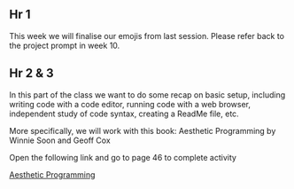 ## Hr 1 
This week we will finalise our emojis from last session. 
Please refer back to the project prompt in week 10.

## Hr 2 & 3
In this part of the class we want to do some recap on basic setup, including writing code with a code editor, running code
with a web browser, independent study of code syntax, creating a ReadMe file, etc.

More specifically, we will work with this book: Aesthetic Programming by Winnie Soon and Geoff Cox

Open the following link and go to page 46 to complete activity

[Aesthetic Programming](http://openhumanitiespress.org/books/download/Soon-Cox_2020_Aesthetic-Programming.pdf)